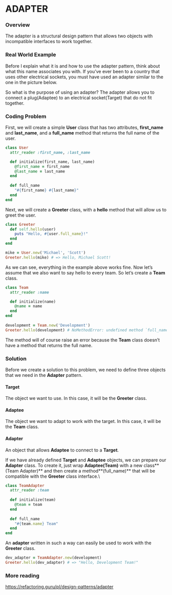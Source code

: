 # ADAPTER

### Overview
The adapter is a structural design pattern that allows two objects with incompatible interfaces to work together.

### Real World Example
Before I explain what it is and how to use the adapter pattern, think about what this name associates you with. If you’ve ever been to a country that uses other electrical sockets, you must have used an adapter similar to the one in the picture below.

So what is the purpose of using an adapter? The adapter allows you to connect a plug(Adaptee) to an electrical socket(Target) that do not fit together.

### Coding Problem
First, we will create a simple **User** class that has two attributes, **first_name** and **last_name**, and a **full_name** method that returns the full name of the user.

``` ruby
class User
  attr_reader :first_name, :last_name

  def initialize(first_name, last_name)
    @first_name = first_name
    @last_name = last_name
  end
  
  def full_name
    "#{first_name} #{last_name}"
  end
end
```


Next, we will create a **Greeter** class, with a **hello** method that will allow us to greet the user.

``` ruby
class Greeter
  def self.hello(user)
    puts "Hello, #{user.full_name}!"
  end
end

mike = User.new('Michael', 'Scott')
Greeter.hello(mike) # => Hello, Michael Scott!
```

As we can see, everything in the example above works fine. Now let’s assume that we also want to say hello to every team. So let’s create a **Team** class.

``` ruby
class Team
  attr_reader :name

  def initialize(name)
    @name = name
  end
end
  
development = Team.new('Development')
Greeter.hello(development) # NoMethodError: undefined method `full_name'
```


The method will of course raise an error because the **Team** class doesn’t have a method that returns the full name.

### Solution
Before we create a solution to this problem, we need to define three objects that we need in the **Adapter** pattern.

#### Target
The object we want to use. In this case, it will be the **Greeter** class.

#### Adaptee
The object we want to adapt to work with the target. In this case, it will be the **Team** class.

#### Adapter
An object that allows **Adaptee** to connect to a **Target**.

If we have already defined **Target** and **Adaptee** objects, we can prepare our **Adapter** class. To create it, just wrap **Adaptee(Team)** with a new class**(Team Adapter)** and then create a method**(full_name)** that will be compatible with the **Greeter** class interface.\

``` ruby
class TeamAdapter
  attr_reader :team
  
  def initialize(team)
    @team = team
  end
  
  def full_name
    "#{team.name} Team"
  end
end
```

An **adapter** written in such a way can easily be used to work with the **Greeter** class.

``` ruby
dev_adapter = TeamAdapter.new(development)
Greeter.hello(dev_adapter) # => "Hello, Development Team!"
```

### More reading
https://refactoring.guru/pl/design-patterns/adapter

